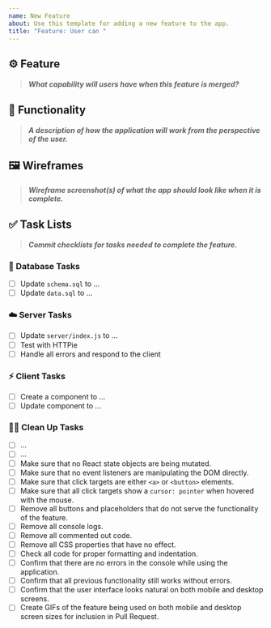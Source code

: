```yaml
---
name: New Feature
about: Use this template for adding a new feature to the app.
title: "Feature: User can "
---
```


## ⚙️ Feature

> ##### What capability will users have when this feature is merged?

<!-- write your feature below this line, i.e. "User can..." -->

## 📐 Functionality

> ##### A description of how the application will work from the perspective of the user.

<!-- write your plan below this line -->

## 🖼️ Wireframes

> ##### Wireframe screenshot(s) of what the app should look like when it is complete.

<!-- drag and drop your screenshots below this line -->

## ✅ Task Lists

> ##### Commit checklists for tasks needed to complete the feature.

### 🐘 Database Tasks

<!-- add as many items as you need -->
<!-- delete this section if not applicable -->

- [ ] Update `schema.sql` to ...
- [ ] Update `data.sql` to ...

### ☁️ Server Tasks

<!-- add as many items as you need -->
<!-- delete this section if not applicable -->

- [ ] Update `server/index.js` to ...
- [ ] Test with HTTPie
- [ ] Handle all errors and respond to the client

### ⚡ Client Tasks

<!-- add as many items as you need -->
<!-- delete this section if not applicable -->

- [ ] Create a component to ...
- [ ] Update component to ...

### 🧑‍⚕️ Clean Up Tasks

- [ ] ... <!-- add as many items as you need -->
- [ ] ...
- [ ] Make sure that no React state objects are being mutated.
- [ ] Make sure that no event listeners are manipulating the DOM directly.
- [ ] Make sure that click targets are either `<a>` or `<button>` elements.
- [ ] Make sure that all click targets show a `cursor: pointer` when hovered with the mouse.
- [ ] Remove all buttons and placeholders that do not serve the functionality of the feature.
- [ ] Remove all console logs.
- [ ] Remove all commented out code.
- [ ] Remove all CSS properties that have no effect.
- [ ] Check all code for proper formatting and indentation.
- [ ] Confirm that there are no errors in the console while using the application.
- [ ] Confirm that all previous functionality still works without errors.
- [ ] Confirm that the user interface looks natural on both mobile and desktop screens.
- [ ] Create GIFs of the feature being used on both mobile and desktop screen sizes for inclusion in Pull Request.